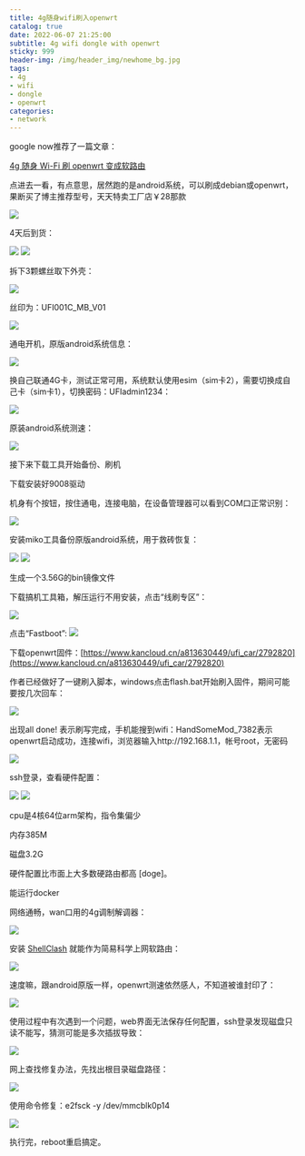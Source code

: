 ```yaml
---
title: 4g随身wifi刷入openwrt
catalog: true
date: 2022-06-07 21:25:00
subtitle: 4g wifi dongle with openwrt
sticky: 999
header-img: /img/header_img/newhome_bg.jpg
tags:
- 4g
- wifi
- dongle
- openwrt
categories:
- network
---
```


google now推荐了一篇文章：
  
<ins>[4g 随身 Wi-Fi 刷 openwrt 变成软路由](https://qust.me/post/msm8916)</ins>



点进去一看，有点意思，居然跑的是android系统，可以刷成debian或openwrt，果断买了博主推荐型号，天天特卖工厂店￥28那款

<img src="order.png" class="img-zoomable" />


4天后到货：

<img src="good.jpg" class="img-zoomable" />

<img src="good1.jpg" class="img-zoomable" />

拆下3颗螺丝取下外壳：

<img src="good2.jpg" class="img-zoomable" />

丝印为：UFI001C_MB_V01

<img src="version.png" class="img-zoomable" />

通电开机，原版android系统信息：

<img src="esim.png" class="img-zoomable" />

换自己联通4G卡，测试正常可用，系统默认使用esim（sim卡2），需要切换成自己卡（sim卡1），切换密码：UFIadmin1234：

<img src="sim.png" class="img-zoomable" />

原装android系统测速：

<img src="android_speed.png" class="img-zoomable" />


接下来下载工具开始备份、刷机

下载安装好9008驱动

机身有个按钮，按住通电，连接电脑，在设备管理器可以看到COM口正常识别：

<img src="COM.png" class="img-zoomable" />

安装miko工具备份原版android系统，用于救砖恢复：

<img src="miko.png" class="img-zoomable" />

<img src="miko1.png" class="img-zoomable" />

生成一个3.56G的bin镜像文件

下载搞机工具箱，解压运行不用安装，点击“线刷专区”：

<img src="gaoji.png" class="img-zoomable" />

点击“Fastboot”:
<img src="fastboot.png" class="img-zoomable" />


下载openwrt固件：<ins>[https://www.kancloud.cn/a813630449/ufi_car/2792820](https://www.kancloud.cn/a813630449/ufi_car/2792820)<ins>

作者已经做好了一键刷入脚本，windows点击flash.bat开始刷入固件，期间可能要按几次回车：

<img src="flash_openwrt.png" class="img-zoomable" />

出现all done! 表示刷写完成，手机能搜到wifi：HandSomeMod_7382表示openwrt启动成功，连接wifi，浏览器输入http://192.168.1.1，帐号root，无密码

<img src="openwrt.png" class="img-zoomable" />

ssh登录，查看硬件配置：

<img src="hardware.png" class="img-zoomable" />

<img src="cpu.png" class="img-zoomable" />

cpu是4核64位arm架构，指令集偏少

内存385M

磁盘3.2G

硬件配置比市面上大多数硬路由都高 [doge]。

能运行docker

网络通畅，wan口用的4g调制解调器：

<img src="modem.png" class="img-zoomable" />

安装 <ins>[ShellClash](https://github.com/juewuy/ShellClash)</ins> 就能作为简易科学上网软路由：

<img src="shellclash.png" class="img-zoomable" />

速度嘛，跟android原版一样，openwrt测速依然感人，不知道被谁封印了：

<img src="openwrt_speed.png" class="img-zoomable" />


使用过程中有次遇到一个问题，web界面无法保存任何配置，ssh登录发现磁盘只读不能写，猜测可能是多次插拔导致：

<img src="read-only.jpg" class="img-zoomable" />

网上查找修复办法，先找出根目录磁盘路径：

<img src="disk.png" class="img-zoomable" />

使用命令修复：e2fsck -y /dev/mmcblk0p14

<img src="e2fsck.png" class="img-zoomable" />

执行完，reboot重启搞定。
